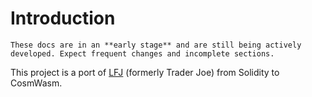 # Introduction

```admonish attention
These docs are in an **early stage** and are still being actively developed. Expect frequent changes and incomplete sections.
```

This project is a port of [LFJ](https://docs.lfj.gg/) (formerly Trader Joe) from Solidity to CosmWasm.
